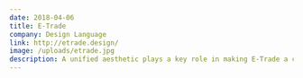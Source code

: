 ```yaml
---
date: 2018-04-06
title: E-Trade
company: Design Language
link: http://etrade.design/
image: /uploads/etrade.jpg
description: A unified aesthetic plays a key role in making E-Trade a connected, engaging and meaningful experience. Through the Design Language, our experiences are differentiated, easy to use and easy to comprehend.
---
```

